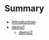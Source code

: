 # Summary

-   [Introduction](README.md)
-   [demo1](./pages/demo1.md)
    -   [demo2](./pages/demo2.md)
